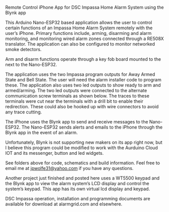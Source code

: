 Remote Control iPhone App for DSC Impassa Home Alarm System using the Blynk app

This Arduino Nano-ESP32 based application allows the user to control certain functions of an Impassa Home Alarm System remotely with the user’s iPhone.  Primary functions include, arming, disarming and alarm monitoring, and monitoring wired alarm zones connected through a RE508X translator.   The application can also be configured to monitor networked smoke detectors.

Arm and disarm functions operate through a key fob board mounted to the next to the Nano-ESP32.

The application uses the two Impassa program outputs for Away Armed State and Bell State.  The user will need the alarm installer code to program these.  The application also uses two led outputs to show ready to arm and armed/arming.  The two led outputs were connected to the alternate communication screw terminals as shown below.  The traces to these terminals were cut near the terminals with a drill bit to enable their redirection.  These could also be hooked up with wire connectors to avoid any trace cutting.

The iPhone uses the Blynk app to send and receive messages to the Nano-ESP32.  The Nano-ESP32 sends alerts and emails to the iPhone through the Blynk app in the event of an alarm.  

Unfortunately, Blynk is not supporting new makers on its app right now, but I believe this program could be modified to work with the Aurduino Cloud IOT and its messenger, button and led widgets.

See folders above for code, schematics and build information.  Feel free to email me at jpwolfe31@yahoo.com if you have any questions.

Another project just finished and posted here uses a WT5500 keypad and the Blynk app to view the alarm system’s LCD display and control the system’s keypad.  This app has its own virtual lcd display and keypad.

DSC Impassa operation, installation and programming documents are available for download at alarmgrid.com and elsewhere.
